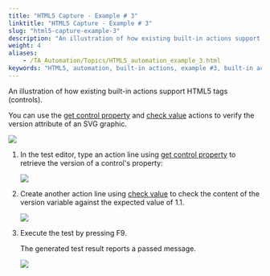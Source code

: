 ```yaml
--- 
title: "HTML5 Capture - Example # 3"
linktitle: "HTML5 Capture - Example # 3"
slug: "html5-capture-example-3"
description: "An illustration of how existing built-in actions support HTML5 tags (controls)."
weight: 4
aliases: 
    - /TA_Automation/Topics/HTML5_automation_example_3.html
keywords: "HTML5, automation, built-in actions, example #3, built-in actions, HTML5 automation, example #3"
---
```


An illustration of how existing built-in actions support HTML5 tags \(controls\).

You can use the [get control property](/automation-guide/action-based-testing-language/built-in-actions/user-interface-actions/control-element/get-control-property) and [check value](/automation-guide/action-based-testing-language/built-in-actions/test-support-actions/value-handling/check-value) actions to verify the version attribute of an SVG graphic.

![](/images/TA_Automation/Images/html5_get_control_property.png)

1.  In the test editor, type an action line using [get control property](/automation-guide/action-based-testing-language/built-in-actions/user-interface-actions/control-element/get-control-property) to retrieve the version of a control's property:

    ![](/images/TA_Automation/Images/html5_bia_get_control_property.png)

2.  Create another action line using [check value](/automation-guide/action-based-testing-language/built-in-actions/test-support-actions/value-handling/check-value) to check the content of the version variable against the expected value of 1.1.

    ![](/images/TA_Automation/Images/html5_bia_check_value.png)

3.  Execute the test by pressing F9.

    The generated test result reports a passed message.

    ![](/images/TA_Automation/Images/html5_result.png)




